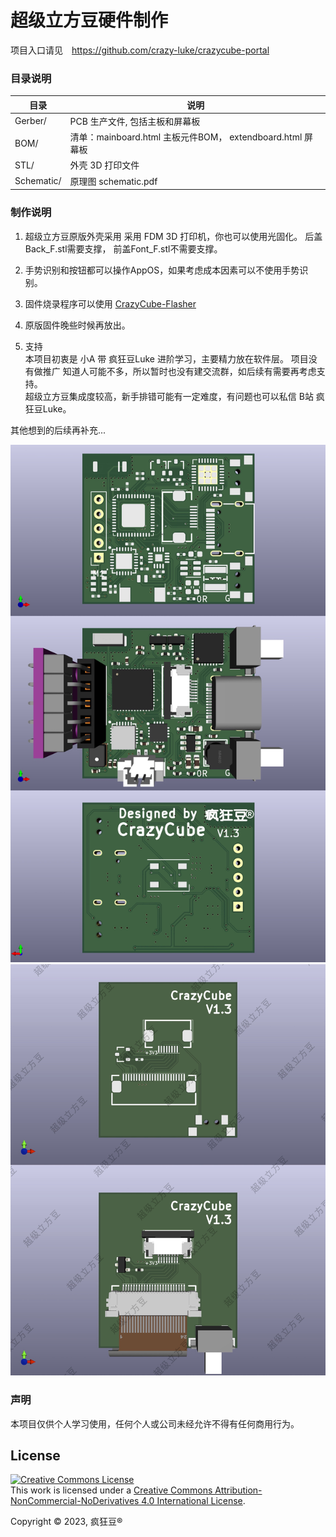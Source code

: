 # 超级立方豆硬件制作
项目入口请见　https://github.com/crazy-luke/crazycube-portal



### 目录说明
目录  				|说明
----------------	| -------------
Gerber/			|PCB 生产文件, 包括主板和屏幕板
BOM/				|清单：mainboard.html 主板元件BOM， extendboard.html 屏幕板
STL/				|外壳 3D 打印文件
Schematic/		|原理图 schematic.pdf


### 制作说明
1.  超级立方豆原版外壳采用 采用 FDM  3D 打印机，你也可以使用光固化。
	后盖Back_F.stl需要支撑， 前盖Font_F.stl不需要支撑。

2.  手势识别和按钮都可以操作AppOS，如果考虑成本因素可以不使用手势识别。

3. 固件烧录程序可以使用 [CrazyCube-Flasher](https://github.com/crazy-luke/CrazyCube-Flasher/tree/main/app)

4. 原版固件晚些时候再放出。

5. 支持  
本项目初衷是 小A 带  疯狂豆Luke 进阶学习，主要精力放在软件层。 项目没有做推广 知道人可能不多，所以暂时也没有建交流群，如后续有需要再考虑支持。  
超级立方豆集成度较高，新手排错可能有一定难度，有问题也可以私信 B站 疯狂豆Luke。  

其他想到的后续再补充...


![Image of CrazyCube Flasher GUI](images/mainboard.jpg)
![Image of CrazyCube Flasher GUI](images/extendboard.jpg)




### 声明
本项目仅供个人学习使用，任何个人或公司未经允许不得有任何商用行为。

## License

<a rel="license" href="http://creativecommons.org/licenses/by-nc-nd/4.0/"><img alt="Creative Commons License" style="border-width:0" src="https://i.creativecommons.org/l/by-nc-nd/4.0/88x31.png" /></a><br />This work is licensed under a <a rel="license" href="http://creativecommons.org/licenses/by-nc-nd/4.0/">Creative Commons Attribution-NonCommercial-NoDerivatives 4.0 International License</a>.

Copyright © 2023, 疯狂豆® 
 